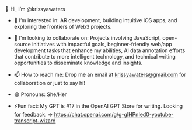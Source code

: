 👋 Hi, I’m @krissyawaters

- 👀 I’m interested in: AR development, building intuitive iOS apps, and exploring the frontiers of Web3 projects.
  
- 💞️ I’m looking to collaborate on: Projects involving JavaScript, open-source initiatives with impactful goals, beginner-friendly web/app development tasks that enhance my abilities, AI data annotation efforts that contribute to more intelligent technology, and technical writing opportunities to disseminate knowledge and insights.
  
- 📫 How to reach me: Drop me an email at krissyawaters@gmail.com for collaboration or just to say hi!
  
- 😄 Pronouns: She/Her

- ⚡Fun fact: My GPT is #17 in the OpenAI GPT Store for writing. Looking for feedback. => https://chat.openai.com/g/g-gIHPnIed0-youtube-transcript-wizard

<!---
krissyawaters/krissyawaters is a ✨ special ✨ repository because its `README.md` (this file) appears on your GitHub profile.
You can click the Preview link to take a look at your changes.
--->
